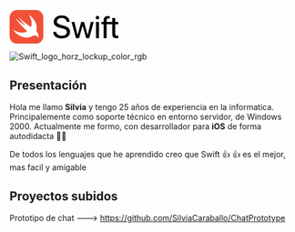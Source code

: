 <?xml version="1.0" encoding="iso-8859-1"?>
<!-- Generator: Adobe Illustrator 21.1.0, SVG Export Plug-In . SVG Version: 6.00 Build 0)  -->
<svg version="1.1" id="artwork" xmlns="http://www.w3.org/2000/svg" xmlns:xlink="http://www.w3.org/1999/xlink" x="0px" y="0px"
	 width="191.1856px" height="59.3911px" viewBox="0 0 191.1856 59.3911" enable-background="new 0 0 191.1856 59.3911"
	 xml:space="preserve">
<g>
	<g>
		<path fill="#F05138" d="M59.3867,16.4501c-0.0035-0.5973-0.0101-1.1943-0.0266-1.7923c-0.0348-1.3008-0.1117-2.6134-0.3429-3.9003
			c-0.2346-1.3069-0.6181-2.5221-1.2225-3.7093c-0.5933-1.1659-1.3689-2.2328-2.2941-3.158
			c-0.925-0.9252-1.9919-1.7007-3.1583-2.2943c-1.1862-0.6037-2.4016-0.9871-3.7073-1.2217
			c-1.2876-0.2319-2.6002-0.3083-3.902-0.3435c-0.5977-0.0162-1.1948-0.023-1.7923-0.0267C42.2315,0,41.5218,0,40.8128,0H25.0912
			h-6.5131c-0.7097,0-1.4186,0-2.1276,0.0041c-0.5977,0.0037-1.1955,0.0105-1.7923,0.0267
			c-0.3254,0.0088-0.6515,0.0202-0.9778,0.0359c-0.9788,0.0472-1.9591,0.1337-2.9243,0.3076
			c-0.9793,0.176-1.9079,0.4356-2.8113,0.8091C7.6437,1.3078,7.3453,1.445,7.0487,1.5959C6.1739,2.0411,5.3549,2.5886,4.61,3.2248
			c-0.2483,0.2121-0.4884,0.434-0.7196,0.6653c-0.9254,0.9252-1.701,1.9921-2.2943,3.158
			c-0.6044,1.1872-0.9874,2.4024-1.2222,3.7093c-0.231,1.2869-0.3078,2.5995-0.3428,3.9003
			c-0.0164,0.598-0.0233,1.195-0.0272,1.7923C-0.0006,17.1594,0,17.8689,0,18.5781V28.26v12.5525
			c0,0.7099-0.0007,1.4187,0.0039,2.1286c0.0039,0.5973,0.0108,1.1943,0.0272,1.7913c0.035,1.3015,0.1117,2.6144,0.3428,3.9007
			c0.2348,1.3065,0.6178,2.5228,1.2222,3.7097c0.5933,1.1662,1.3689,2.2328,2.2943,3.1576c0.9247,0.9256,1.9919,1.701,3.1584,2.295
			c1.1863,0.6038,2.4016,0.9867,3.7076,1.2213c1.2868,0.2316,2.6004,0.3086,3.9019,0.3434c0.5968,0.0159,1.1946,0.023,1.7923,0.0264
			c0.709,0.0051,1.4179,0.0044,2.1276,0.0044h22.2346c0.709,0,1.4187,0.0007,2.1278-0.0044
			c0.5975-0.0034,1.1946-0.0105,1.7923-0.0264c1.3018-0.0348,2.6144-0.1119,3.902-0.3434c1.3057-0.2346,2.5211-0.6176,3.7073-1.2213
			c1.1664-0.5939,2.2333-1.3694,3.1583-2.295c0.9252-0.9249,1.7009-1.9914,2.2941-3.1576c0.6044-1.1869,0.9879-2.4031,1.2225-3.7097
			c0.2312-1.2863,0.3081-2.5992,0.3429-3.9007c0.0164-0.597,0.023-1.1939,0.0266-1.7913c0.0046-0.7099,0.0042-1.4187,0.0042-2.1286
			V18.5781C59.3909,17.8689,59.3912,17.1594,59.3867,16.4501z"/>
		<path fill="#FFFFFF" d="M47.0606,36.6607c-0.0014-0.0018-0.0027-0.0031-0.0042-0.0048c0.0657-0.2236,0.1335-0.4458,0.191-0.675
			c2.465-9.8209-3.5511-21.4319-13.7316-27.5454c4.4613,6.0479,6.4339,13.3733,4.6813,19.7795
			c-0.1563,0.5714-0.3442,1.1198-0.5519,1.6528c-0.2254-0.1481-0.5094-0.3162-0.8908-0.5265c0,0-10.1269-6.2527-21.1028-17.3122
			c-0.288-0.2903,5.8528,8.777,12.8219,16.1399c-3.2834-1.8427-12.4338-8.5004-18.2266-13.8023
			c0.7117,1.1869,1.5582,2.3298,2.4887,3.4301c4.8375,6.1349,11.1462,13.7044,18.7043,19.5169
			c-5.3104,3.2498-12.8141,3.5025-20.2852,0.0034c-1.8479-0.866-3.5851-1.9109-5.1932-3.0981
			c3.1625,5.0585,8.0332,9.4229,13.9613,11.9708c7.0695,3.0381,14.0996,2.8321,19.3356,0.0498l-0.0041,0.006
			c0.0239-0.0151,0.0543-0.0316,0.0791-0.0469c0.215-0.1156,0.4284-0.2333,0.6371-0.3576
			c2.5157-1.3058,7.4847-2.6306,10.1518,2.5588C50.7755,49.6699,52.1635,42.9395,47.0606,36.6607z"/>
	</g>
</g>
<g id="XMLID_1_">
	<g>
		<path d="M81.9306,38.5423c0.464,4.1203,4.3938,6.8217,9.8514,6.8217c5.1854,0,8.9239-2.7014,8.9239-6.4393
			c0-3.2203-2.2648-5.186-7.4776-6.4953l-5.0484-1.2825c-7.259-1.8013-10.534-5.0764-10.534-10.4792
			c0-6.6585,5.8127-11.2709,14.0819-11.2709c8.0226,0,13.7263,4.6392,13.9175,11.3257h-5.3212
			c-0.4098-4.0935-3.7391-6.6049-8.7327-6.6049c-4.94,0-8.3783,2.5382-8.3783,6.2493c0,2.8926,2.129,4.6124,7.3686,5.9497
			l4.2025,1.0913c8.1323,1.9926,11.4615,5.158,11.4615,10.8617c0,7.259-5.7585,11.8166-14.9278,11.8166
			c-8.5141,0-14.3268-4.5308-14.7634-11.5437H81.9306z"/>
		<path d="M140.0488,49.4308h-5.3492l-6.2493-21.777h-0.109l-6.2219,21.777h-5.3486l-7.9142-28.5183h5.1848l5.5124,22.8963h0.1096
			l6.2219-22.8963h5.021l6.2767,22.8963h0.1096l5.5125-22.8963h5.13L140.0488,49.4308z"/>
		<path d="M151.3891,13.2442c0-1.7185,1.4195-3.1106,3.1387-3.1106c1.7466,0,3.1655,1.3921,3.1655,3.1106
			c0,1.7197-1.4189,3.1387-3.1655,3.1387C152.8086,16.3829,151.3891,14.964,151.3891,13.2442z M151.9353,20.9125h5.2122v28.5183
			h-5.2122V20.9125z"/>
		<path d="M191.1856,25.1156v-4.2032h-5.5125v-6.8217h-5.1854v6.8217h-4.2299h-5.7335v-2.5102
			c0.0268-2.5382,1.0096-3.6027,3.3567-3.6027c0.7636,0,1.5279,0.0828,2.1558,0.1912v-4.0935
			c-0.9281-0.1364-1.774-0.218-2.7562-0.218c-5.5673,0-7.9142,2.3202-7.9142,7.6414v2.5918h-3.9839v4.2032h3.9839v24.3151h5.1848
			V25.1156h5.7067h4.2299v16.8381c0,5.5125,2.1016,7.6402,7.5592,7.6402c1.1735,0,2.5108-0.0816,3.1113-0.218v-4.2567
			c-0.355,0.0548-1.3922,0.1364-1.9651,0.1364c-2.4286,0-3.5199-1.1461-3.5199-3.7111V25.1156H191.1856z"/>
	</g>
</g>
<g>
</g>
<g>
</g>
<g>
</g>
<g>
</g>
<g>
</g>
<g>
</g>
</svg>

![Swift_logo_horz_lockup_color_rgb](https://github.com/SilviaCaraballo/Swift/assets/18419850/59a9e92b-44bd-4e6a-95e7-663aae9d957c)


## Presentación

Hola me llamo **Silvia** y tengo 25 años de experiencia en la informatica.
Principalemente como soporte técnico en entorno servidor, de Windows 2000.
Actualmente me formo, con desarrollador para **iOS** de forma autodidacta :woman_student: 

De todos los lenguajes que he aprendido creo que Swift :+1:
:thumbsup: es el mejor, mas facil y amigable

## Proyectos subidos

Prototipo de chat --->  https://github.com/SilviaCaraballo/ChatPrototype
